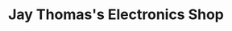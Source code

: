 ---
title: "Jay Thomas's Electronics Shop"
url: /kailahun/jay-thomass-electronics-shop/
shop: Elektronik
---